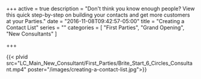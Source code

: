 +++
active = true
description = "Don't think you know enough people? View this quick step-by-step on building your contacts and get more customers at your Parties."
date = "2016-11-08T09:42:57-05:00"
title = "Creating a Contact List"
series = ""
categories = [
  "First Parties",
  "Grand Opening",
  "New Consultants"
]

+++

{{< plvid src="LC_Main_New_Consultant/First_Parties/Brite_Start_6_Circles_Consultant.mp4" poster="/images/creating-a-contact-list.jpg">}}
